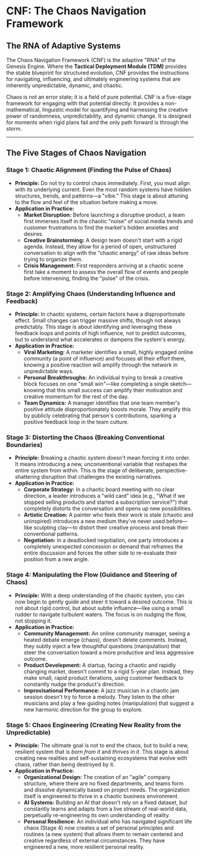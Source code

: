 # CNF: The Chaos Navigation Framework

## The RNA of Adaptive Systems

The Chaos Navigation Framework (CNF) is the adaptive "RNA" of the Genesis Engine. Where the **Tactical Deployment Module (TDM)** provides the stable blueprint for structured evolution, CNF provides the instructions for navigating, influencing, and ultimately engineering systems that are inherently unpredictable, dynamic, and chaotic.

Chaos is not an error state; it is a field of pure potential. CNF is a five-stage framework for engaging with that potential directly. It provides a non-mathematical, linguistic model for quantifying and harnessing the creative power of randomness, unpredictability, and dynamic change. It is designed for moments when rigid plans fail and the only path forward is through the storm.

---

## The Five Stages of Chaos Navigation

### Stage 1: Chaotic Alignment (Finding the Pulse of Chaos)

* **Principle:** Do not try to control chaos immediately. First, you must align with its underlying current. Even the most random systems have hidden structures, trends, and patterns—a "vibe." This stage is about attuning to the flow and feel of the situation before making a move.
* **Application in Practice:**
    * **Market Disruption:** Before launching a disruptive product, a team first immerses itself in the chaotic "noise" of social media trends and customer frustrations to find the market's hidden anxieties and desires.
    * **Creative Brainstorming:** A design team doesn't start with a rigid agenda. Instead, they allow for a period of open, unstructured conversation to align with the "chaotic energy" of raw ideas before trying to organize them.
    * **Crisis Management:** First responders arriving at a chaotic scene first take a moment to assess the overall flow of events and people before intervening, finding the "pulse" of the crisis.

### Stage 2: Amplifying Chaos (Understanding Influence and Feedback)

* **Principle:** In chaotic systems, certain factors have a disproportionate effect. Small changes can trigger massive shifts, though not always predictably. This stage is about identifying and leveraging these feedback loops and points of high influence, not to predict outcomes, but to understand what accelerates or dampens the system's energy.
* **Application in Practice:**
    * **Viral Marketing:** A marketer identifies a small, highly engaged online community (a point of influence) and focuses all their effort there, knowing a positive reaction will amplify through the network in unpredictable ways.
    * **Personal Breakthroughs:** An individual trying to break a creative block focuses on one "small win"—like completing a single sketch—knowing that this small success can amplify their motivation and creative momentum for the rest of the day.
    * **Team Dynamics:** A manager identifies that one team member's positive attitude disproportionately boosts morale. They amplify this by publicly celebrating that person's contributions, sparking a positive feedback loop in the team culture.

### Stage 3: Distorting the Chaos (Breaking Conventional Boundaries)

* **Principle:** Breaking a chaotic system doesn't mean forcing it into order. It means introducing a new, unconventional variable that reshapes the entire system from within. This is the stage of deliberate, perspective-shattering disruption that challenges the existing narratives.
* **Application in Practice:**
    * **Corporate Strategy:** In a chaotic board meeting with no clear direction, a leader introduces a "wild card" idea (e.g., "What if we stopped selling products and started a subscription service?") that completely distorts the conversation and opens up new possibilities.
    * **Artistic Creation:** A painter who feels their work is stale (chaotic and uninspired) introduces a new medium they've never used before—like sculpting clay—to distort their creative process and break their conventional patterns.
    * **Negotiation:** In a deadlocked negotiation, one party introduces a completely unexpected concession or demand that reframes the entire discussion and forces the other side to re-evaluate their position from a new angle.

### Stage 4: Manipulating the Flow (Guidance and Steering of Chaos)

* **Principle:** With a deep understanding of the chaotic system, you can now begin to gently guide and steer it toward a desired outcome. This is not about rigid control, but about subtle influence—like using a small rudder to navigate turbulent waters. The focus is on nudging the flow, not stopping it.
* **Application in Practice:**
    * **Community Management:** An online community manager, seeing a heated debate emerge (chaos), doesn't delete comments. Instead, they subtly inject a few thoughtful questions (manipulation) that steer the conversation toward a more productive and less aggressive outcome.
    * **Product Development:** A startup, facing a chaotic and rapidly changing market, doesn't commit to a rigid 5-year plan. Instead, they make small, rapid product iterations, using customer feedback to constantly nudge the product's direction.
    * **Improvisational Performance:** A jazz musician in a chaotic jam session doesn't try to force a melody. They listen to the other musicians and play a few guiding notes (manipulation) that suggest a new harmonic direction for the group to explore.

### Stage 5: Chaos Engineering (Creating New Reality from the Unpredictable)

* **Principle:** The ultimate goal is not to end the chaos, but to build a new, resilient system that is *born from it* and *thrives in it*. This stage is about creating new realities and self-sustaining ecosystems that evolve with chaos, rather than being destroyed by it.
* **Application in Practice:**
    * **Organizational Design:** The creation of an "agile" company structure, where there are no fixed departments, and teams form and dissolve dynamically based on project needs. The organization itself is engineered to thrive in a chaotic business environment.
    * **AI Systems:** Building an AI that doesn't rely on a fixed dataset, but constantly learns and adapts from a live stream of real-world data, perpetually re-engineering its own understanding of reality.
    * **Personal Resilience:** An individual who has navigated significant life chaos (Stage 4) now creates a set of personal principles and routines (a new system) that allows them to remain centered and creative regardless of external circumstances. They have engineered a new, more resilient personal reality.